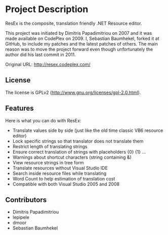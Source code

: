 Project Description
===================
ResEx is the composite, translation friendly .NET Resource editor.

This project was initiated by Dimitris Papadimitriou on 2007 and it was made available on CodePlex on 2009.
I, Sebastian Baumhekel, forked it at GitHub, to include my patches and the latest patches of others.
The main reason was to move the project forward even though unfortunately the author did his last commit in 2011.

Original URL: http://resex.codeplex.com/

License
-------
The license is GPLv2 (http://www.gnu.org/licenses/gpl-2.0.html).

Features
--------
Here is what you can do with ResEx:
* Translate values side by side (just like the old time classic VB6 resource editor)
* Lock specific strings so that translator does not translate them
* Restrict length of translating strings
* Ensure correct translation of strings with placeholders {0} {1} ...
* Warnings about shortcut characters (string containing &)
* View resource strings in tree form
* Translate resources without Visual Studio IDE
* Search inside resource files while translating
* Word Count to help estimation of translation cost
* Compatible with both Visual Studio 2005 and 2008

Contributors
------------
* Dimitris Papadimitriou
* lepipele
* dmoor
* Sebastian Baumhekel
